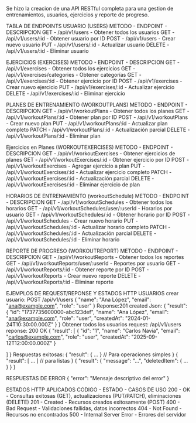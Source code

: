 Se hizo la creacion de una API RESTful completa para una gestion de entrenamientos, usuarios, ejercicios y reporte de progreso.

TABLA DE ENDPOINTS
USUARIO (USERS)
METODO - ENDPOINT - DESCRIPCION
GET -  /api/v1/users - Obtener todos los usuarios
GET	- /api/v1/users/:id -	Obtener usuario por ID
POST - /api/v1/users - Crear nuevo usuario
PUT	 - /api/v1/users/:id - Actualizar usuario
DELETE - /api/v1/users/:id - Eliminar usuario

EJERCICIOS (EXERCISES)
METODO - ENDPOINT - DESCRIPCION
GET - /api/v1/exercises - Obtener todos los ejercicios
GET - /api/v1/exercises/categories - Obtener categorías
GET - /api/v1/exercises/:id	 - Obtener  ejercicio por ID
POST - /api/v1/exercises  - Crear nuevo ejercicio
PUT - /api/v1/exercises/:id - Actualizar  ejercicio
DELETE - /api/v1/exercises/:id - Eliminar  ejercicio

PLANES DE ENTRENAMIENTO (WORKOUTPLANS)
METODO - ENDPOINT - DESCRIPCION 
GET - /api/v1/workoutPlans - Obtener todos los planes
GET - /api/v1/workoutPlans/:id - Obtener plan por ID
POST - /api/v1/workoutPlans - Crear nuevo plan
PUT - /api/v1/workoutPlans/:id - Actualizar plan completo
PATCH - /api/v1/workoutPlans/:id - Actualización parcial
DELETE - /api/v1/workoutPlans/:id - Eliminar plan

Ejercicios en Planes (WORKOUTEXERCISES)
METODO - ENDPOINT - DESCRIPCION
GET - /api/v1/workoutExercises - Obtener ejercicios de planes
GET - /api/v1/workoutExercises/:id - Obtener ejercicio por ID
POST - /api/v1/workoutExercises - Agregar ejercicio a plan
PUT - /api/v1/workoutExercises/:id - Actualizar ejercicio completo
PATCH - /api/v1/workoutExercises/:id - Actualización parcial
DELETE - /api/v1/workoutExercises/:id - Eliminar ejercicio de plan

HORARIOS DE ENTRENAMIENTO (workoutSchedule)
METODO - ENDPOINT - DESCRIPCION
GET - /api/v1/workoutSchedules - Obtener todos los horarios
GET - /api/v1/workoutSchedules/user/:userId - Horarios por usuario
GET - /api/v1/workoutSchedules/:id - Obtener horario por ID
POST - /api/v1/workoutSchedules - Crear nuevo horario
PUT - /api/v1/workoutSchedules/:id - Actualizar horario completo
PATCH - /api/v1/workoutSchedules/:id - Actualización parcial
DELETE - /api/v1/workoutSchedules/:id - Eliminar horario

REPORTE DE PROGRESO (WORKOUTREPORT)
METODO - ENDPOINT - DESCRIPCION
GET - /api/v1/workoutReports - Obtener todos los reportes
GET - /api/v1/workoutReports/user/:userId - Reportes por usuario
GET - /api/v1/workoutReports/:id - Obtener reporte por ID
POST - /api/v1/workoutReports - Crear nuevo reporte
DELETE - /api/v1/workoutReports/:id - Eliminar reporte



EJEMPLOS DE REQUEST/REPONSE Y ESTADOS HTTP
USUARIOS
crear usuario:
POST /api/v1/users
{
  "name": "Ana López",
  "email": "ana@example.com",
  "role": "user"
} Reponse:201 created
Json: 
{
  "result": {
    "id": "1737735600000-abc123def",
    "name": "Ana López",
    "email": "ana@example.com",
    "role": "user",
    "createdAt": "2024-01-24T10:30:00.000Z"
  }
}
Obtener todos los usuarios
request: /api/v1/users
reponse: 200 OK
{
  "result": [
  {
      "id": "1",
      "name": "Carlos Navia",
      "email": "carlos@example.com",
      "role": "user",
      "createdAt": "2025-09-12T12:00:00.000Z"
      }
      
  ]
}
Respuestas exitosas:
{
"result": { ... } // Para operaciones simples
}
{
"result": [ ... ] // para listas
}
{
"result": {
"message": "...",
"deletedItem": { ... } 
}
}

RESPUESTAS DE ERROR
{
"error": "Mensaje descriptivo del error"
}

ESTADOS HTTP APLICADOS 
CODIGO - ESTADO - CASOS DE USO
200	- OK	- Consultas exitosas (GET), actualizaciones (PUT/PATCH), eliminaciones (DELETE)
201 - Created	- Recursos creados exitosamente (POST)
400 - Bad Request	- Validaciones fallidas, datos incorrectos
404 - Not Found	- Recursos no encontrados
500	 - Internal Server Error - Errores del servidor

